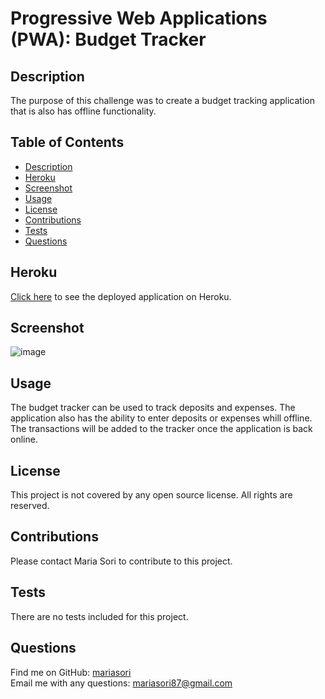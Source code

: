 # Progressive Web Applications (PWA): Budget Tracker


## Description
The purpose of this challenge was to create a budget tracking application that is also has offline functionality.

## Table of Contents
- [Description](#description)
- [Heroku](#heroku)
- [Screenshot](#screenshot)
- [Usage](#usage)
- [License](#license)
- [Contributions](#contributions)
- [Tests](#tests)
- [Questions](#questions)
 
## Heroku
[Click here](https://serene-beach-71093.herokuapp.com/) to see the deployed application on Heroku.

## Screenshot
![image](https://user-images.githubusercontent.com/88404610/150233546-061a7f4f-2bac-41e5-95da-1d05278074a0.png)

## Usage
The budget tracker can be used to track deposits and expenses.  The application also has the ability to enter deposits or expenses whill offline.  The transactions will be added to the tracker once the application is back online.

## License
This project is not covered by any open source license.  All rights are reserved.

## Contributions
Please contact Maria Sori to contribute to this project.

## Tests
There are no tests included for this project.

## Questions
Find me on GitHub: [mariasori](https://github.com/mariasori)
<br />
Email me with any questions: [mariasori87@gmail.com](mailto:mariasori87@gmail.com)

